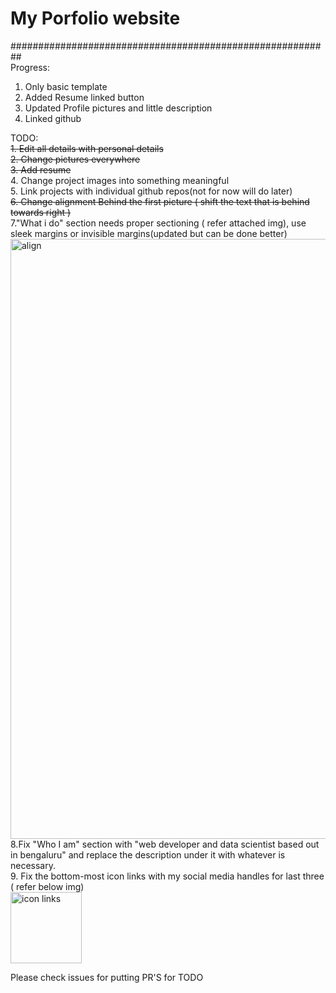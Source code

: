 # My Porfolio website


########################################################## <br>
Progress:
1. Only basic template
2. Added Resume linked button
3. Updated Profile pictures and little description
4. Linked github

TODO:<br>
  ~~1. Edit all details with personal details~~<br>
  ~~2. Change pictures everywhere~~<br>
  ~~3. Add resume~~ <br>
  4. Change project images into something meaningful<br>
  5. Link projects with individual github repos(not for now will do later) <br>
  ~~6. Change alignment Behind the first picture ( shift the text that is behind towards right )~~<br>
  7."What i do" section needs proper sectioning ( refer attached img), use sleek margins or invisible margins(updated but can be done better)<br>
  <img width="960" alt="align" src="https://user-images.githubusercontent.com/56666788/96259822-c4445880-0fdb-11eb-8905-d75ae0bf327f.png"><br>
  8.Fix "Who I am" section with "web developer and data scientist based out in bengaluru" and replace the description under it with whatever is necessary.<br>
  9. Fix the bottom-most icon links with my social media handles for last three ( refer below img)<br>
  <img width="114" alt="icon links" src="https://user-images.githubusercontent.com/56666788/96260227-619f8c80-0fdc-11eb-8772-3495e195e8d1.png"><br>

Please check issues for putting PR'S for TODO


